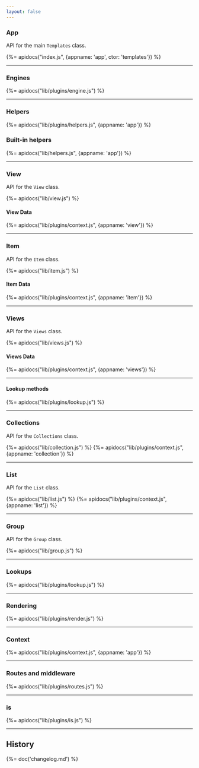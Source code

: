 ```yaml
---
layout: false
---
```


### App
API for the main `Templates` class.

{%= apidocs("index.js", {appname: 'app', ctor: 'templates'}) %}

***

### Engines
{%= apidocs("lib/plugins/engine.js") %}

***

### Helpers
{%= apidocs("lib/plugins/helpers.js", {appname: 'app'}) %}

### Built-in helpers
{%= apidocs("lib/helpers.js", {appname: 'app'}) %}

***

### View
API for the `View` class.

{%= apidocs("lib/view.js") %}

#### View Data
{%= apidocs("lib/plugins/context.js", {appname: 'view'}) %}

***

### Item
API for the `Item` class.

{%= apidocs("lib/item.js") %}

#### Item Data
{%= apidocs("lib/plugins/context.js", {appname: 'item'}) %}

***

### Views
API for the `Views` class.

{%= apidocs("lib/views.js") %}

#### Views Data
{%= apidocs("lib/plugins/context.js", {appname: 'views'}) %}


***

#### Lookup methods
{%= apidocs("lib/plugins/lookup.js") %}


***

### Collections
API for the `Collections` class.

{%= apidocs("lib/collection.js") %}
{%= apidocs("lib/plugins/context.js", {appname: 'collection'}) %}

***

### List
API for the `List` class.

{%= apidocs("lib/list.js") %}
{%= apidocs("lib/plugins/context.js", {appname: 'list'}) %}

***

### Group
API for the `Group` class.

{%= apidocs("lib/group.js") %}

***

### Lookups
{%= apidocs("lib/plugins/lookup.js") %}

***

### Rendering
{%= apidocs("lib/plugins/render.js") %}

***

### Context
{%= apidocs("lib/plugins/context.js", {appname: 'app'}) %}

***

### Routes and middleware
{%= apidocs("lib/plugins/routes.js") %}

***

### is
{%= apidocs("lib/plugins/is.js") %}

***

## History
{%= doc('changelog.md') %}
